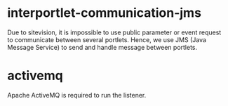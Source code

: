 # interportlet-communication-jms
Due to sitevision, it is impossible to use public parameter or event request to communicate between several portlets. Hence, we use JMS (Java Message Service) to send and handle message between portlets.

# activemq
Apache ActiveMQ is required to run the listener.

